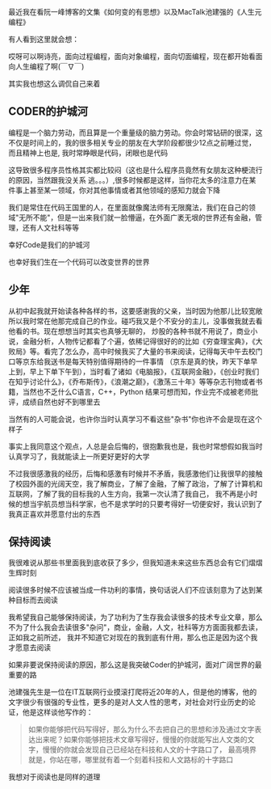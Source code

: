 最近我在看阮一峰博客的文集《如何变的有思想》以及MacTalk池建强的《人生元编程》

有人看到这里就会想：

哎呀可以啊诗亮，面向过程编程，面向对象编程，面向切面编程，现在都开始看面向人生编程了啊(￣∇￣)

其实我也想这么调侃自己来着


## CODER的护城河

编程是一个脑力劳动，而且算是一个重量级的脑力劳动。你会时常钻研的很深，这不仅是时间上的，我的很多相关专业的朋友在大学阶段都很少12点之前睡过觉，而且精神上也是,
我时常睁眼是代码，闭眼也是代码

这导致很多程序员性格其实都比较闷（这也是什么程序员竟然有女朋友这种梗流行的原因，当然跟我没关系  逃。。。）,很多时候都是这样，当你花太多的注意力在某件事上甚至某一领域，你对其他事情或者其他领域的感知力就会下降

我们是常住在代码王国里的人，在里面就像魔法师有无限魔法，我们在自己的领域"无所不能"，但是一出来我们就一脸懵逼，在外面广袤无垠的世界还有金融，管理，还有人文社科等等

幸好Code是我们的护城河

也幸好我们生在一个代码可以改变世界的世界

## 少年

从初中起我就开始读各种各样的书，这要感谢我的父亲，当时因为他那儿比较宽敞所以我时常在他那完成自己的作业。碰巧我又是个不安分的主儿，没事做我就去看他看的书。现在想想当时其实也真够无聊的，
炒股的各种书就不用说了，商业小说，金融分析，人物传记都看了个遍，依稀记得很好的的比如《穷查理宝典》，《大败局》等。看完了怎么办，高中时候我买了大量的书来阅读，记得每天中午去校门口等京东给我送书是每天特别值得期待的一件事情
（京东是真的快，昨天下单早上到，早上下单下午到），当时看了诸如《电脑报》，《互联网金融》，《创业时我们在知乎讨论什么》，《乔布斯传》，《浪潮之巅》，《激荡三十年》等等杂志刊物或者书籍，当然也不乏什么C语言，C++，Python
结果可想而知，作业完不成被老师批评，成绩自然也好不到哪里去

当然有的人可能会说，也许你当时认真学习不看这些"杂书"你也许不会是现在这个样子

事实上我同意这个观点，人总是会后悔的，很抱歉我也是，我也时常想假如我当时认真学习了，我就能读上一所更好更好的大学

不过我很感激我的经历，后悔和感激有时候并不矛盾，我感激他们让我很早的接触了校园外面的光阔天空，我了解商业，了解了金融，了解了政治，了解了计算机和互联网，了解了我的目标我的人生方向，我第一次认清了我自己，
我不再是小时候的想当宇航员想当科学家，也不是求学时的只要考得好一切便安好，我认识到了我真正喜欢并愿意付出的东西

## 保持阅读

我很难说从那些书里面我到底收获了多少，但我知道未来这些东西总会有它们熠熠生辉时刻

阅读很多时候不应该被当成一件功利的事情，换句话说人们不应该刻意为了达到某种目标而去阅读

我希望我自己能够保持阅读，为了功利为了生存我会读很多的技术专业文章，那么不为了什么我会去读很多"杂问"，商业，金融，人文，社科等方方面面我都去读，正如我之前所述，
我并不知道它对现在的我到底有什用，那么也正是因为这个我才愿意去阅读

如果非要说保持阅读的原因，那么这是我突破Coder的护城河，面对广阔世界的最重要的路

池建强先生是一位在IT互联网行业摸滚打爬将近20年的人，但是他的博客，他的文字很少有很强的专业性，更多的是对人文人性的思考，对社会对行业历史的论证，他是这样谈他写作的：

> 如果你能够把代码写得好，那么为什么不去把自己的思想和涉及通过文字表达出来呢？如果你能够把技术文章写得好，慢慢的你就能写出人文类的文字，慢慢的你就会发现自己已经站在科技和人文的十字路口了，
最高境界就是，你站在哪，哪里就有着一个刻着科技和人文路标的十字路口


我想对于阅读也是同样的道理